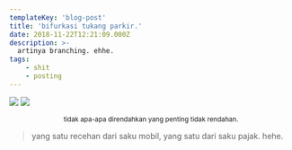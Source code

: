 ```yaml
---
templateKey: 'blog-post'
title: 'bifurkasi tukang parkir.'
date: 2018-11-22T12:21:09.000Z 
description: >-
  artinya branching. ehhe.
tags:
    - shit
    - posting 
---
```


 
 <img src="https://i.imgur.com/x8Jz1YN.png" class="smaller center">
 <img src="https://i.imgur.com/klkvBBW.png" class="smaller center">

<small><center>tidak apa-apa direndahkan yang penting tidak rendahan.</center> </small>
 > yang satu recehan dari saku mobil, yang satu dari saku pajak. hehe. 

